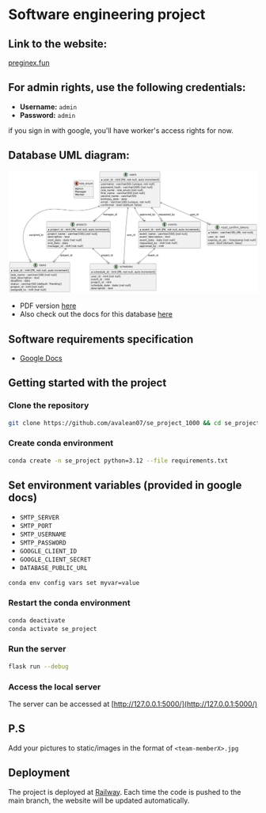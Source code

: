 # Software engineering project

## Link to the website:

[preginex.fun](https://preginex.fun)

## For admin rights, use the following credentials:

- **Username:** `admin`
- **Password:** `admin`

if you sign in with google, you'll have worker's access rights for now.

## Database UML diagram:

![Database UML diagram](documentation/database_uml_diagram.png)

- PDF version [here](documentation/uml_diagram.pdf)
- Also check out the docs for this database [here](https://dbdocs.io/awerks/software_project)

## Software requirements specification

- [Google Docs](https://docs.google.com/document/d/1UE8azQz9dO_mM2t4nm7vOSfES7vWDuyTUcNNcwqRDOE/edit?usp=sharing)

## Getting started with the project

### Clone the repository

```bash
git clone https://github.com/avalean07/se_project_1000 && cd se_project_1000
```

### Create conda environment

```bash
conda create -n se_project python=3.12 --file requirements.txt
```

## Set environment variables (provided in google docs)

- `SMTP_SERVER`
- `SMTP_PORT`
- `SMTP_USERNAME`
- `SMTP_PASSWORD`
- `GOOGLE_CLIENT_ID`
- `GOOGLE_CLIENT_SECRET`
- `DATABASE_PUBLIC_URL`

```bash
conda env config vars set myvar=value
```

### Restart the conda environment

```bash
conda deactivate
conda activate se_project
```

### Run the server

```bash
flask run --debug
```

### Access the local server

The server can be accessed at [http://127.0.0.1:5000/](http://127.0.0.1:5000/)

## P.S

Add your pictures to static/images in the format of `<team-memberX>.jpg`

## Deployment

The project is deployed at [Railway](https://railway.com/). Each time the code is pushed to the main branch, the website will be updated automatically.
